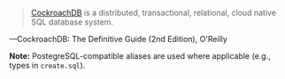 > [CockroachDB](https://www.cockroachlabs.com/) is a distributed, transactional, relational, cloud native SQL database system.

—CockroachDB: The Definitive Guide (2nd Edition), O'Reilly

**Note:** PostegreSQL-compatible aliases are used where applicable (e.g., types in `create.sql`).

